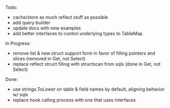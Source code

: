 Todo:

- cache/store as much reflect stuff as possible
- add query builder
- update docs with new examples
- add better interfaces to control underlying types to TableMap

In Progress:

- remove list & new struct support form in favor of filling pointers and slices (removed in Get, not Select)
- replace reflect struct filling with structscan from sqlx (done in Get, not Select)

Done:

- use strings.ToLower on table & field names by default, aligning behavior w/ sqlx
- replace hook calling process with one that uses interfaces

